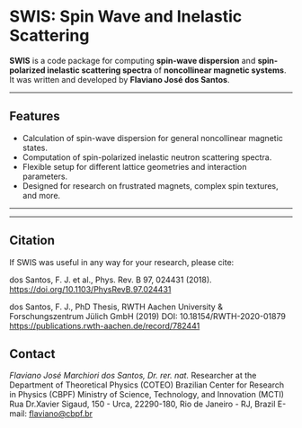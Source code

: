 # SWIS: Spin Wave and Inelastic Scattering

**SWIS** is a code package for computing **spin-wave dispersion** and **spin-polarized inelastic scattering spectra** of **noncollinear magnetic systems**.  
It was written and developed by **Flaviano José dos Santos**.

---

## Features
- Calculation of spin-wave dispersion for general noncollinear magnetic states.
- Computation of spin-polarized inelastic neutron scattering spectra.
- Flexible setup for different lattice geometries and interaction parameters.
- Designed for research on frustrated magnets, complex spin textures, and more.

---

---

## Citation

If SWIS was useful in any way for your research, please cite:

dos Santos, F. J. et al., Phys. Rev. B 97, 024431 (2018).
https://doi.org/10.1103/PhysRevB.97.024431

dos Santos, F. J., PhD Thesis, RWTH Aachen University & Forschungszentrum Jülich GmbH (2019)
DOI: 10.18154/RWTH-2020-01879
https://publications.rwth-aachen.de/record/782441


## Contact
*Flaviano José Marchiori dos Santos, Dr. rer. nat.*
Researcher at the Department of Theoretical Physics (COTEO)
Brazilian Center for Research in Physics (CBPF)
Ministry of Science, Technology, and Innovation (MCTI)
Rua Dr.Xavier Sigaud, 150 - Urca, 22290-180, Rio de Janeiro - RJ, Brazil
E-mail: flaviano@cbpf.br

